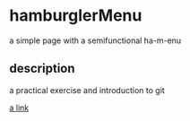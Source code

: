 # hamburglerMenu
a simple page with a semifunctional ha-m-enu
## description
a practical exercise and introduction to git

[a link](index.html) 
